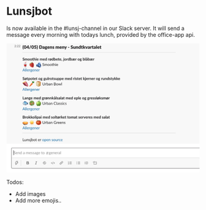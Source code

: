 # Lunsjbot

Is now available in the #lunsj-channel in our Slack server.
It will send a message every morning with todays lunch, provided by the office-app api.

<img alt="Lunsjbot" src="screenshot.png" />

Todos:

- Add images
- Add more emojis..
